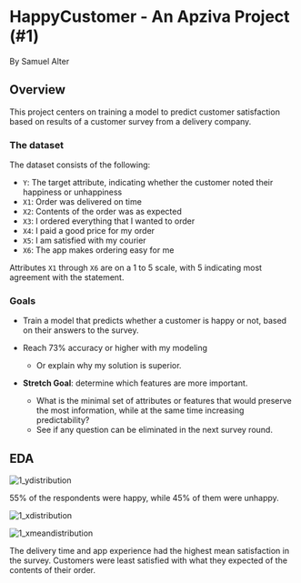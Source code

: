 # HappyCustomer - An Apziva Project (#1)
By Samuel Alter

## Overview
This project centers on training a model to predict customer satisfaction based on results of a customer survey from a delivery company. 

### The dataset
The dataset consists of the following:
* `Y`: The target attribute, indicating whether the customer noted their happiness or unhappiness
* `X1`: Order was delivered on time
* `X2`: Contents of the order was as expected
* `X3`: I ordered everything that I wanted to order
* `X4`: I paid a good price for my order
* `X5`: I am satisfied with my courier
* `X6`: The app makes ordering easy for me

Attributes `X1` through `X6` are on a 1 to 5 scale, with 5 indicating most agreement with the statement.

### Goals
* Train a model that predicts whether a customer is happy or not, based on their answers to the survey. 
* Reach 73% accuracy or higher with my modeling
  * Or explain why my solution is superior.

* **Stretch Goal**: determine which features are more important.
  * What is the minimal set of attributes or features that would preserve the most information, while at the same time increasing predictability?
  * See if any question can be eliminated in the next survey round.
 
## EDA
![1_ydistribution](https://github.com/sralter/UP2IqAzAWrVBrULk/assets/25013680/4ebc9726-9dbe-4909-82c2-a8d40d827796)

55% of the respondents were happy, while 45% of them were unhappy.


![1_xdistribution](https://github.com/sralter/UP2IqAzAWrVBrULk/assets/25013680/4b6ea23b-3d17-48d4-8a4c-cb468f65a6c7)

![1_xmeandistribution](https://github.com/sralter/UP2IqAzAWrVBrULk/assets/25013680/ca427f60-15f5-4563-b8eb-f0549228524c)

The delivery time and app experience had the highest mean satisfaction in the survey. Customers were least satisfied with what they expected of the contents of their order.
